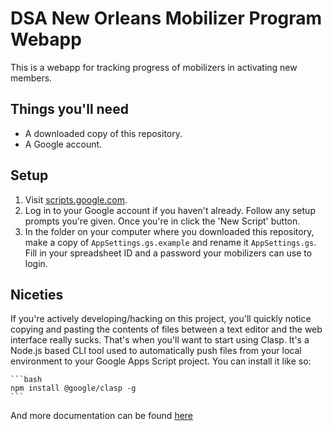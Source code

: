 # DSA New Orleans Mobilizer Program Webapp

This is a webapp for tracking progress of mobilizers in activating new members.

## Things you'll need

* A downloaded copy of this repository.
* A Google account.

## Setup

1. Visit [scripts.google.com](scripts.google.com). 
1. Log in to your Google account if you haven't already. Follow any setup prompts you're given. Once you're in click the 'New Script' button.
1. In the folder on your computer where you downloaded this repository, make a copy of `AppSettings.gs.example` and rename it `AppSettings.gs`. Fill in your spreadsheet ID and a password your mobilizers can use to login.


## Niceties

 If you're actively developing/hacking on this project, you'll quickly notice copying and pasting the contents of files between a text editor and the web interface really sucks. That's when you'll want to start using Clasp. It's a Node.js based CLI tool used to automatically push files from your local environment to your Google Apps Script project. You can install it like so:
    
    ```bash
    npm install @google/clasp -g
    ```

And more documentation can be found [here](https://developers.google.com/apps-script/guides/clasp)
